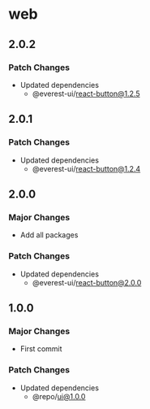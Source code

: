 # web

## 2.0.2

### Patch Changes

- Updated dependencies
  - @everest-ui/react-button@1.2.5

## 2.0.1

### Patch Changes

- Updated dependencies
  - @everest-ui/react-button@1.2.4

## 2.0.0

### Major Changes

- Add all packages

### Patch Changes

- Updated dependencies
  - @everest-ui/react-button@2.0.0

## 1.0.0

### Major Changes

- First commit

### Patch Changes

- Updated dependencies
  - @repo/ui@1.0.0
